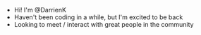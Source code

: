 - Hi! I'm @DarrienK
- Haven't been coding in a while, but I'm excited to be back
- Looking to meet / interact with great people in the community

<!---
DarrienK/DarrienK is a ✨ special ✨ repository because its `README.md` (this file) appears on your GitHub profile.
You can click the Preview link to take a look at your changes.
--->

